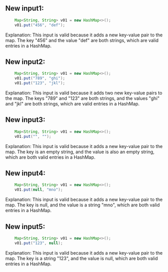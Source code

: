 ## New input1:
```java
    Map<String, String> v01 = new HashMap<>();
    v01.put("456", "def");
```
Explanation: This input is valid because it adds a new key-value pair to the map. The key "456" and the value "def" are both strings, which are valid entries in a HashMap.

## New input2:
```java
    Map<String, String> v01 = new HashMap<>();
    v01.put("789", "ghi");
    v01.put("123", "jkl");
```
Explanation: This input is valid because it adds two new key-value pairs to the map. The keys "789" and "123" are both strings, and the values "ghi" and "jkl" are both strings, which are valid entries in a HashMap.

## New input3:
```java
    Map<String, String> v01 = new HashMap<>();
    v01.put("", "");
```
Explanation: This input is valid because it adds a new key-value pair to the map. The key is an empty string, and the value is also an empty string, which are both valid entries in a HashMap.

## New input4:
```java
    Map<String, String> v01 = new HashMap<>();
    v01.put(null, "mno");
```
Explanation: This input is valid because it adds a new key-value pair to the map. The key is null, and the value is a string "mno", which are both valid entries in a HashMap.

## New input5:
```java
    Map<String, String> v01 = new HashMap<>();
    v01.put("123", null);
```
Explanation: This input is valid because it adds a new key-value pair to the map. The key is a string "123", and the value is null, which are both valid entries in a HashMap.
